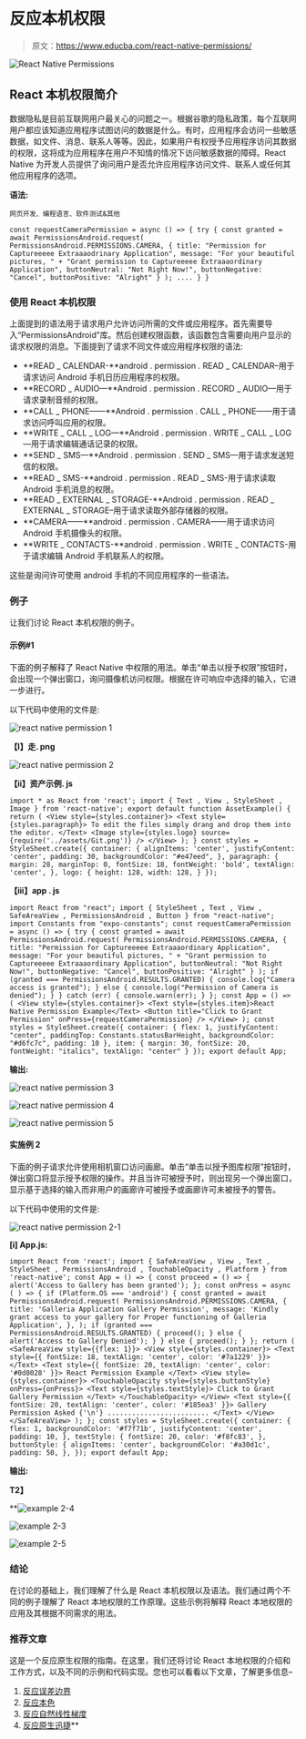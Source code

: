 # 反应本机权限

> 原文：<https://www.educba.com/react-native-permissions/>

![React Native Permissions](img/efd50593f4952961d35bac80938970e6.png)



## React 本机权限简介

数据隐私是目前互联网用户最关心的问题之一。根据谷歌的隐私政策，每个互联网用户都应该知道应用程序试图访问的数据是什么。有时，应用程序会访问一些敏感数据，如文件、消息、联系人等等。因此，如果用户有权授予应用程序访问其数据的权限，这将成为应用程序在用户不知情的情况下访问敏感数据的障碍。React Native 为开发人员提供了询问用户是否允许应用程序访问文件、联系人或任何其他应用程序的选项。

**语法:**

<small>网页开发、编程语言、软件测试&其他</small>

`const requestCameraPermission = async () => {
try {
const granted = await PermissionsAndroid.request(
PermissionsAndroid.PERMISSIONS.CAMERA,
{
title: "Permission for Captureeeee Extraaaodrinary Application",
message:
"For your beautiful pictures, " +
"Grant permission to Captureeeee Extraaaordinary Application",
buttonNeutral: "Not Right Now!",
buttonNegative: "Cancel",
buttonPositive: "Alright"
}
);
....
}
}`

### 使用 React 本机权限

上面提到的语法用于请求用户允许访问所需的文件或应用程序。首先需要导入“PermissionsAndroid”库。然后创建权限函数，该函数包含需要向用户显示的请求权限的消息。下面提到了请求不同文件或应用程序权限的语法:

*   **READ _ CALENDAR-**android . permission . READ _ CALENDAR–用于请求访问 Android 手机日历应用程序的权限。
*   **RECORD _ AUDIO—**Android . permission . RECORD _ AUDIO—用于请求录制音频的权限。
*   **CALL _ PHONE——**Android . permission . CALL _ PHONE——用于请求访问呼叫应用的权限。
*   **WRITE _ CALL _ LOG—**Android . permission . WRITE _ CALL _ LOG—用于请求编辑通话记录的权限。
*   **SEND _ SMS—**Android . permission . SEND _ SMS—用于请求发送短信的权限。
*   **READ _ SMS-**android . permission . READ _ SMS-用于请求读取 Android 手机消息的权限。
*   **READ _ EXTERNAL _ STORAGE-**Android . permission . READ _ EXTERNAL _ STORAGE–用于请求读取外部存储器的权限。
*   **CAMERA——**android . permission . CAMERA——用于请求访问 Android 手机摄像头的权限。
*   **WRITE _ CONTACTS-**android . permission . WRITE _ CONTACTS-用于请求编辑 Android 手机联系人的权限。

这些是询问许可使用 android 手机的不同应用程序的一些语法。

### 例子

让我们讨论 React 本机权限的例子。

#### 示例#1

下面的例子解释了 React Native 中权限的用法。单击“单击以授予权限”按钮时，会出现一个弹出窗口，询问摄像机访问权限。根据在许可响应中选择的输入，它进一步进行。

以下代码中使用的文件是:

![react native permission 1](img/4dd387b625159aaaa93f323f3ba4b974.png)



**【I】走. png**

![react native permission 2](img/101ff5b3dc0846d17a90f8cf7ac6ffed.png)



**【ii】资产示例. js**

`import * as React from 'react';
import { Text
, View
, StyleSheet
, Image } from 'react-native';
export default function AssetExample() {
return (
<View style={styles.container}>
<Text style={styles.paragraph}>
To edit the files simply drang and drop them into the editor.
</Text>
<Image style={styles.logo} source={require('../assets/Git.png')} />
</View>
);
}
const styles = StyleSheet.create({
container: {
alignItems: 'center',
justifyContent: 'center',
padding: 30,
backgroundColor: "#e47eed",
},
paragraph: {
margin: 28,
marginTop: 0,
fontSize: 18,
fontWeight: 'bold',
textAlign: 'center',
},
logo: {
height: 128,
width: 128,
}
});`

**【iii】app . js**

`import React from "react";
import { StyleSheet
, Text
, View
, SafeAreaView
, PermissionsAndroid
, Button } from "react-native";
import Constants from "expo-constants";
const requestCameraPermission = async () => {
try {
const granted = await PermissionsAndroid.request(
PermissionsAndroid.PERMISSIONS.CAMERA,
{
title: "Permission for Captureeeee Extraaaordinary Application",
message:
"For your beautiful pictures, " +
"Grant permission to Captureeeee Extraaaordinary Application",
buttonNeutral: "Not Right Now!",
buttonNegative: "Cancel",
buttonPositive: "Alright"
}
);
if (granted === PermissionsAndroid.RESULTS.GRANTED) {
console.log("Camera access is granted");
} else {
console.log("Permission of Camera is denied");
}
} catch (err) {
console.warn(err);
}
};
const App = () => (
<View style={styles.container}>
<Text style={styles.item}>React Native Permission Example</Text>
<Button title="Click to Grant Permission" onPress={requestCameraPermission} />
</View>
);
const styles = StyleSheet.create({
container: {
flex: 1,
justifyContent: "center",
paddingTop: Constants.statusBarHeight,
backgroundColor: "#d6fc7c",
padding: 10
},
item: {
margin: 30,
fontSize: 20,
fontWeight: "italics",
textAlign: "center"
}
});
export default App;`

**输出:**

![react native permission 3](img/41bc8a8c8307e0afa9f1af444e5352d5.png)



![react native permission 4](img/a64fd48c4c9a57438991cdc6f071501c.png)



![react native permission 5](img/5f74d7c0eed75248df28bc6f33f7294d.png)



#### 实施例 2

下面的例子请求允许使用相机窗口访问画廊。单击“单击以授予图库权限”按钮时，弹出窗口将显示授予权限的操作。并且当许可被授予时，则出现另一个弹出窗口，显示基于选择的输入而非用户的画廊许可被授予或画廊许可未被授予的警告。

以下代码中使用的文件是:

![react native permission 2-1](img/f92d90c79e033d0d36b83e488f37966f.png)



**[i] App.js:**

`import React from 'react';
import {
SafeAreaView
, View
, Text
, StyleSheet
, PermissionsAndroid
, TouchableOpacity
, Platform
} from 'react-native';
const App = () => {
const proceed = () => {
alert('Access to Gallery has been granted');
};
const onPress
= async (
) => {
if (Platform.OS === 'android') {
const granted = await PermissionsAndroid.request(
PermissionsAndroid.PERMISSIONS.CAMERA,
{
title: 'Galleria Application Gallery Permission',
message: 'Kindly grant access to your gallery for Proper functioning of Galleria Application',
},
);
if (granted === PermissionsAndroid.RESULTS.GRANTED) {
proceed();
} else {
alert('Access to Gallery Denied');
}
} else {
proceed();
}
};
return (
<SafeAreaView style={{flex: 1}}>
<View style={styles.container}>
<Text
style={{
fontSize: 18,
textAlign: 'center',
color: '#7a1229'
}}>
</Text>
<Text
style={{
fontSize: 20,
textAlign: 'center',
color: '#0d8028'
}}>
React Permission Example
</Text>
<View style={styles.container}>
<TouchableOpacity
style={styles.buttonStyle}
onPress={onPress}>
<Text style={styles.textStyle}>
Click to Grant Gallery Permission
</Text>
</TouchableOpacity>
</View>
<Text
style={{
fontSize: 20,
textAlign: 'center',
color: '#185ea3'
}}>
Gallery Permission Asked
{'\n'}
.........................
</Text>
</View>
</SafeAreaView>
);
};
const styles = StyleSheet.create({
container: {
flex: 1,
backgroundColor: '#f7f71b',
justifyContent: 'center',
padding: 10,
},
textStyle: {
fontSize: 20,
color: '#f8fc83',
},
buttonStyle: {
alignItems: 'center',
backgroundColor: '#a30d1c',
padding: 50,
},
});
export default App;`

**输出:**

**T2】**



 **![example 2-4](img/5b9cfb9df2e51044f7c42e106158e8ec.png)



![example 2-3](img/9c07315632f4cdcd9bab8ea57ab7f1cf.png)



![example 2-5](img/44bbda95a49e6a194c809f016b8b4736.png)



### 结论

在讨论的基础上，我们理解了什么是 React 本机权限以及语法。我们通过两个不同的例子理解了 React 本地权限的工作原理。这些示例将解释 React 本地权限的应用及其根据不同需求的用法。

### 推荐文章

这是一个反应原生权限的指南。在这里，我们还将讨论 React 本地权限的介绍和工作方式，以及不同的示例和代码实现。您也可以看看以下文章，了解更多信息–

1.  [反应误差边界](https://www.educba.com/react-error-boundaries/)
2.  [反应本色](https://www.educba.com/react-native-color/)
3.  [反应自然线性梯度](https://www.educba.com/react-native-linear-gradient/)
4.  [反应原生迅捷](https://www.educba.com/react-native-swift/)**